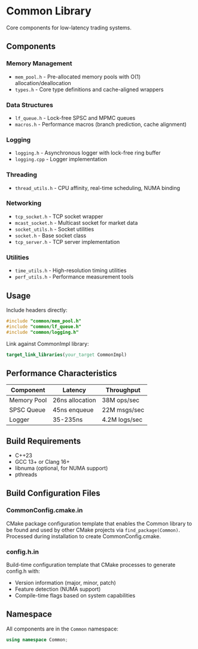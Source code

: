 # Common Library

Core components for low-latency trading systems.

## Components

### Memory Management
- `mem_pool.h` - Pre-allocated memory pools with O(1) allocation/deallocation
- `types.h` - Core type definitions and cache-aligned wrappers

### Data Structures  
- `lf_queue.h` - Lock-free SPSC and MPMC queues
- `macros.h` - Performance macros (branch prediction, cache alignment)

### Logging
- `logging.h` - Asynchronous logger with lock-free ring buffer
- `logging.cpp` - Logger implementation

### Threading
- `thread_utils.h` - CPU affinity, real-time scheduling, NUMA binding

### Networking
- `tcp_socket.h` - TCP socket wrapper
- `mcast_socket.h` - Multicast socket for market data
- `socket_utils.h` - Socket utilities
- `socket.h` - Base socket class
- `tcp_server.h` - TCP server implementation

### Utilities
- `time_utils.h` - High-resolution timing utilities
- `perf_utils.h` - Performance measurement tools

## Usage

Include headers directly:
```cpp
#include "common/mem_pool.h"
#include "common/lf_queue.h"
#include "common/logging.h"
```

Link against CommonImpl library:
```cmake
target_link_libraries(your_target CommonImpl)
```

## Performance Characteristics

| Component | Latency | Throughput |
|-----------|---------|------------|
| Memory Pool | 26ns allocation | 38M ops/sec |
| SPSC Queue | 45ns enqueue | 22M msgs/sec |
| Logger | 35-235ns | 4.2M logs/sec |

## Build Requirements

- C++23
- GCC 13+ or Clang 16+
- libnuma (optional, for NUMA support)
- pthreads

## Build Configuration Files

### CommonConfig.cmake.in
CMake package configuration template that enables the Common library to be found and used by other CMake projects via `find_package(Common)`. Processed during installation to create CommonConfig.cmake.

### config.h.in  
Build-time configuration template that CMake processes to generate config.h with:
- Version information (major, minor, patch)
- Feature detection (NUMA support)
- Compile-time flags based on system capabilities

## Namespace

All components are in the `Common` namespace:
```cpp
using namespace Common;
```